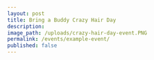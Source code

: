 ```yaml
---
layout: post
title: Bring a Buddy Crazy Hair Day
description:
image_path: /uploads/crazy-hair-day-event.PNG
permalink: /events/example-event/
published: false
---
```



